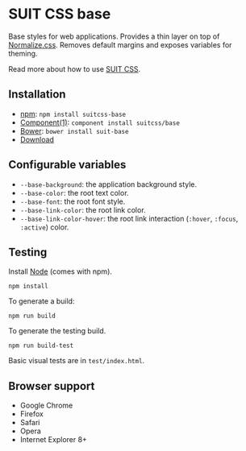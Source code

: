 # SUIT CSS base

Base styles for web applications. Provides a thin layer on top of
[Normalize.css](https://github.com/necolas/normalize.css). Removes default
margins and exposes variables for theming.

Read more about how to use [SUIT CSS](https://github.com/suitcss/suit/).

## Installation

* [npm](http://npmjs.org/): `npm install suitcss-base`
* [Component(1)](http://github.com/component/component): `component install suitcss/base`
* [Bower](http://bower.io/): `bower install suit-base`
* [Download](https://github.com/suitcss/base/releases)

## Configurable variables

* `--base-background`: the application background style.
* `--base-color`: the root text color.
* `--base-font`: the root font style.
* `--base-link-color`: the root link color.
* `--base-link-color-hover`: the root link interaction (`:hover`, `:focus`,
  `:active`) color.

## Testing

Install [Node](http://nodejs.org) (comes with npm).

```
npm install
```

To generate a build:

```
npm run build
```

To generate the testing build.

```
npm run build-test
```

Basic visual tests are in `test/index.html`.

## Browser support

* Google Chrome
* Firefox
* Safari
* Opera
* Internet Explorer 8+
